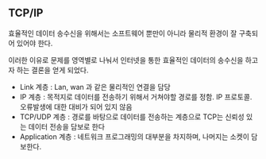 ## TCP/IP

효율적인 데이터 송수신을 위해서는 소프트웨어 뿐만이 아니라 물리적 환경이 잘 구축되어 있어야 한다.

이러한 이유로 문제를 영역별로 나눠서 인터넷을 통한 효율적인 데이터의 송수신을 하고자 하는 결론을 얻게 되었다. 


* Link  계층 :  Lan, wan 과 같은 물리적인 연결을 담당
* IP 계층 : 목적지로 데이터를 전송하기 위해서 거쳐야할 경로를 정함. IP 프로토콜. 오류발생에 대한 대비가 되어 있지 않음
* TCP/UDP 계층 : 경로를 바탕으로 데이터를 전송하는 계층으로  TCP는 신뢰성 있는 데이터 전송을 담보로 한다
* Application 계층 : 네트워크 프로그래밍의 대부분을 차지하며, 나머지는 소켓이 담보한다.

